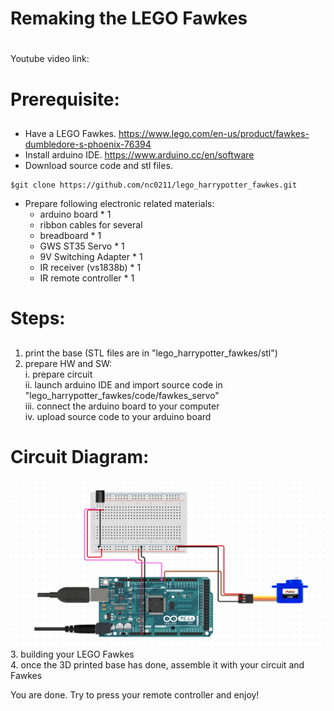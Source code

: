 # Remaking the LEGO Fawkes <h1>

Youtube video link:  
  
  
# Prerequisite: <h2>
* Have a LEGO Fawkes. https://www.lego.com/en-us/product/fawkes-dumbledore-s-phoenix-76394
* Install arduino IDE. https://www.arduino.cc/en/software
* Download source code and stl files.
```
$git clone https://github.com/nc0211/lego_harrypotter_fawkes.git
```

* Prepare following electronic related materials:
  * arduino board * 1
  * ribbon cables for several
  * breadboard  * 1
  * GWS ST35 Servo  * 1
  * 9V Switching Adapter  * 1
  * IR receiver (vs1838b)  * 1
  * IR remote controller  * 1
 
 
# Steps: <h2> 
1. print the base (STL files are in "lego_harrypotter_fawkes/stl") 
2. prepare HW and SW:  
  i. prepare circuit      
  ii. launch arduino IDE and import source code in "lego_harrypotter_fawkes/code/fawkes_servo"  
  iii. connect the arduino board to your computer  
  iv. upload source code to your arduino board 
  # Circuit Diagram: <h3>
![image](fawkes_circuit_diagram.png) 
3. building your LEGO Fawkes  
4. once the 3D printed base has done, assemble it with your circuit and Fawkes  

You are done. Try to press your remote controller and enjoy!  






 
 
  
  
  
